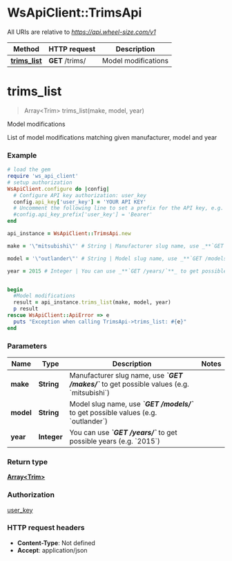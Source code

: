 # WsApiClient::TrimsApi

All URIs are relative to *https://api.wheel-size.com/v1*

Method | HTTP request | Description
------------- | ------------- | -------------
[**trims_list**](TrimsApi.md#trims_list) | **GET** /trims/ | Model modifications


# **trims_list**
> Array&lt;Trim&gt; trims_list(make, model, year)

Model modifications

List of model modifications matching given manufacturer, model and year

### Example
```ruby
# load the gem
require 'ws_api_client'
# setup authorization
WsApiClient.configure do |config|
  # Configure API key authorization: user_key
  config.api_key['user_key'] = 'YOUR API KEY'
  # Uncomment the following line to set a prefix for the API key, e.g. 'Bearer' (defaults to nil)
  #config.api_key_prefix['user_key'] = 'Bearer'
end

api_instance = WsApiClient::TrimsApi.new

make = '\"mitsubishi\"' # String | Manufacturer slug name, use _**`GET /makes/`**_ to get possible values (e.g. `mitsubishi`)

model = '\"outlander\"' # String | Model slug name, use _**`GET /models/`**_ to get possible values (e.g. `outlander`)

year = 2015 # Integer | You can use _**`GET /years/`**_ to get possible years (e.g. `2015`)


begin
  #Model modifications
  result = api_instance.trims_list(make, model, year)
  p result
rescue WsApiClient::ApiError => e
  puts "Exception when calling TrimsApi->trims_list: #{e}"
end
```

### Parameters

Name | Type | Description  | Notes
------------- | ------------- | ------------- | -------------
 **make** | **String**| Manufacturer slug name, use _**&#x60;GET /makes/&#x60;**_ to get possible values (e.g. &#x60;mitsubishi&#x60;) | 
 **model** | **String**| Model slug name, use _**&#x60;GET /models/&#x60;**_ to get possible values (e.g. &#x60;outlander&#x60;) | 
 **year** | **Integer**| You can use _**&#x60;GET /years/&#x60;**_ to get possible years (e.g. &#x60;2015&#x60;) | 

### Return type

[**Array&lt;Trim&gt;**](Trim.md)

### Authorization

[user_key](../README.md#user_key)

### HTTP request headers

 - **Content-Type**: Not defined
 - **Accept**: application/json



